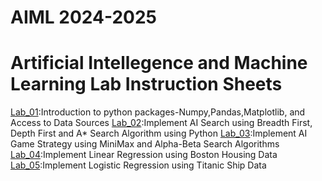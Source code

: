 # AIML 2024-2025
# Artificial Intellegence and Machine Learning Lab Instruction Sheets
[Lab_01](https://github.com/deepu002508/AIML-2025/blob/main/Lab%201.ipynb):Introduction to python packages-Numpy,Pandas,Matplotlib, and Access to Data Sources
[Lab_02](https://github.com/deepu002508/AIML-2025/blob/main/Lab%202.ipynb):Implement AI Search using Breadth First, Depth First and A* Search Algorithm using Python 
[Lab_03](https://github.com/deepu002508/AIML-2025/blob/main/Lab%203.ipynb):Implement AI Game Strategy using MiniMax and Alpha-Beta Search Algorithms
[Lab_04](https://github.com/deepu002508/AIML-2025/blob/main/Lab%204.ipynb):Implement Linear Regression using Boston Housing Data
[Lab_05]():Implement Logistic Regression using Titanic Ship Data 
